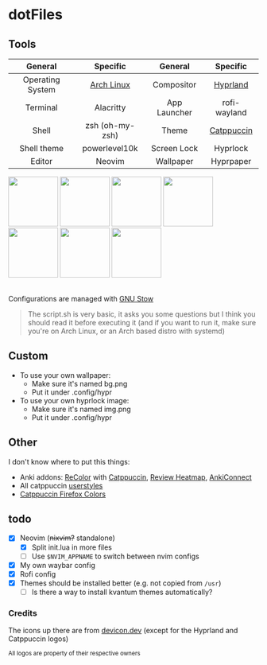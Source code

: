 # dotFiles

## Tools

|     General      |              Specific               |   General    |                  Specific                   |
| :--------------: | :---------------------------------: | :----------: | :-----------------------------------------: |
| Operating System | [Arch Linux](https://archlinux.org) |  Compositor  |      [Hyprland](https://hyprland.org)       |
|     Terminal     |              Alacritty              | App Launcher |                rofi-wayland                 |
|      Shell       |           zsh (oh-my-zsh)           |    Theme     | [Catppuccin](https://github.com/catppuccin) |
|   Shell theme    |            powerlevel10k            | Screen Lock  |                  Hyprlock                   |
|      Editor      |               Neovim                |  Wallpaper   |                  Hyprpaper                  |

<div>
   <img width="100" src="https://cdn.jsdelivr.net/gh/devicons/devicon@latest/icons/archlinux/archlinux-original.svg" />
   <img width="100" height="100" src="https://wiki.hyprland.org/favicon.svg" />
   <img width="100" src="https://cdn.jsdelivr.net/gh/devicons/devicon@latest/icons/bash/bash-original.svg" />
   <img width="100" src="https://cdn.jsdelivr.net/gh/devicons/devicon@latest/icons/neovim/neovim-original.svg" />
   <img width="100" src="https://cdn.jsdelivr.net/gh/devicons/devicon@latest/icons/lua/lua-original.svg" />
   <img width="100" src="https://cdn.jsdelivr.net/gh/devicons/devicon@latest/icons/css3/css3-original.svg" />
   <img width="100" src="https://raw.githubusercontent.com/catppuccin/catppuccin/main/assets/logos/exports/1544x1544_circle.png" />
</div>
<br />

Configurations are managed with [GNU Stow](https://www.gnu.org/software/stow)

> The script.sh is very basic, it asks you some questions but I think you should read it before executing it (and if you want to run it, make sure you're on Arch Linux, or an Arch based distro with systemd)

## Custom

-  To use your own wallpaper:
   -  Make sure it's named bg.png
   -  Put it under .config/hypr
-  To use your own hyprlock image:
   -  Make sure it's named img.png
   -  Put it under .config/hypr

## Other

I don't know where to put this things:

-  Anki addons: [ReColor](https://ankiweb.net/shared/info/688199788) with [Catppuccin](https://github.com/catppuccin/anki), [Review Heatmap](https://ankiweb.net/shared/info/1771074083), [AnkiConnect](https://ankiweb.net/shared/info/2055492159)
-  All catppuccin [userstyles](https://github.com/catppuccin/userstyles)
-  [Catppuccin Firefox Colors](https://github.com/catppuccin/firefox)

## todo

-  [x] Neovim (~~nixvim?~~ standalone)
   -  [x] Split init.lua in more files
   -  [ ] Use `$NVIM_APPNAME` to switch between nvim configs
-  [x] My own waybar config
-  [x] Rofi config
-  [x] Themes should be installed better (e.g. not copied from `/usr`)
   -  [ ] Is there a way to install kvantum themes automatically?

### Credits

The icons up there are from [devicon.dev](https://devicon.dev) (except for the Hyprland and Catppuccin logos)

<sup>All logos are property of their respective owners</sup>
